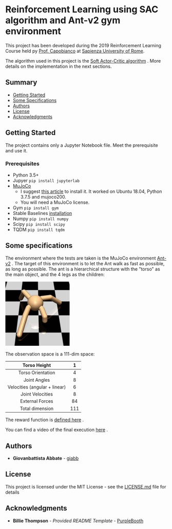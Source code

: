 # Reinforcement Learning using SAC algorithm and Ant-v2 gym environment

This project has been developed during the 2019 Reinforcement Learning Course held py [Prof. Capobianco](http://robertocapobianco.com/) at [Sapienza University of Rome](https://www.uniroma1.it/).

The algorithm used in this project is the [Soft Actor-Critic algorithm](https://arxiv.org/abs/1812.05905) . More details on the implementation in the next sections.

## Summary

  - [Getting Started](#getting-started)
  - [Some Specifications](#some-specifications)
  - [Authors](#authors)
  - [License](#license)
  - [Acknowledgments](#acknowledgments)

## Getting Started

The project contains only a Jupyter Notebook file. Meet the prerequisite and use it.

### Prerequisites

- Python 3.5+
- Jupyer ``` pip install jupyterlab ```
- [MuJoCo](http://www.mujoco.org) 
	- I suggest [this article](https://medium.com/@ganeshprasanna/setting-up-mujoco-7a5ee62cf6dc) to install it. It worked on Ubuntu 18.04, Python 3.7.5 and mujoco200.
	- You will need a MuJoCo license.
- Gym ``` pip install gym ```
- Stable Baselines [installation](https://stable-baselines.readthedocs.io/en/master/guide/install.html)
- Numpy ``` pip install numpy ```
- Scipy ``` pip install scipy ```
- TQDM ``` pip install tqdm ```

## Some specifications

The environment where the tests are taken is the MuJoCo environment [Ant-v2](https://gym.openai.com/envs/Ant-v2/) . The target of this environment is to let the Ant walk as fast as possible, as long as possible. The ant is a hierarchical structure with the "torso" as the main object, and the 4 legs as the children:


<img src="https://raw.githubusercontent.com/giabb/reinforcement-learning/main/md_media/ant.jpg" alt="img_ant" width="200" height="200">


The observation space is a 111-dim space:

|          Torso Height         |  1  |
|:-----------------------------:|:---:|
|       Torso Orientation       |  4  |
|          Joint Angles         |  8  |
| Velocities (angular + linear) |  6  |
|        Joint Velocities       |  8  |
|        External Forces        |  84 |
|        Total dimension        | 111 |

The reward function is [defined here](https://github.com/openai/gym/blob/master/gym/envs/mujoco/ant.py#L10) .

You can find a video of the final execution [here](https://github.com/giabb/reinforcement-learning/blob/main/md_media/The%20Walking%20Ant.mp4) .


## Authors

  - **Giovanbattista Abbate** - [giabb](https://github.com/giabb)

## License

This project is licensed under the MIT License - see the [LICENSE.md](LICENSE.md) file for details

## Acknowledgments

- **Billie Thompson** - *Provided README Template* - [PurpleBooth](https://github.com/PurpleBooth)

